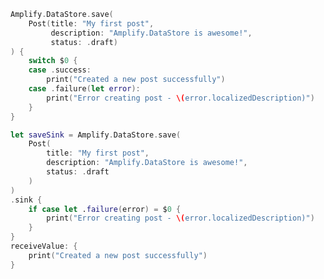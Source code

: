 <amplify-block-switcher>

<amplify-block name="Listener (iOS 11+)">

```swift
Amplify.DataStore.save(
    Post(title: "My first post",
         description: "Amplify.DataStore is awesome!",
         status: .draft)
) {
    switch $0 {
    case .success:
        print("Created a new post successfully")
    case .failure(let error):
        print("Error creating post - \(error.localizedDescription)")
    }
}
```

</amplify-block>

<amplify-block name="Combine (iOS 13+)">

```swift
let saveSink = Amplify.DataStore.save(
    Post(
        title: "My first post",
        description: "Amplify.DataStore is awesome!",
        status: .draft
    )
)
.sink {
    if case let .failure(error) = $0 {
        print("Error creating post - \(error.localizedDescription)")
    }
}
receiveValue: {
    print("Created a new post successfully")
}
```

</amplify-block>

</amplify-block-switcher>
